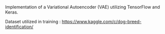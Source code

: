 Implementation of a Variational Autoencoder (VAE) utilizing TensorFlow and Keras. 

Dataset utilized in training : https://www.kaggle.com/c/dog-breed-identification/


